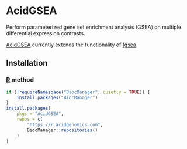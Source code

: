# AcidGSEA

Perform parameterized gene set enrichment analysis (GSEA) on multiple differential expression contrasts.

[AcidGSEA][] currently extends the functionality of [fgsea][].

## Installation

### [R][] method

```r
if (!requireNamespace("BiocManager", quietly = TRUE)) {
    install.packages("BiocManager")
}
install.packages(
    pkgs = "AcidGSEA",
    repos = c(
        "https://r.acidgenomics.com",
        BiocManager::repositories()
    )
)
```

[acidgsea]: https://acidgsea.acidgenomics.com/
[fgsea]: https://bioconductor.org/packages/fgsea/
[r]: https://www.r-project.org
